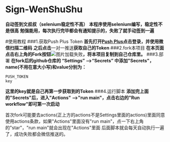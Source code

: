 # Sign-WenShuShu
**自动签到文叔叔（selenium稳定性不高）**
**本程序使用selenium编写，稳定性不是很高**
**勉强能用，每次执行完毕都会有通知提示的，失败了就手动签到一遍**

#使用教程
###1.获取Push Plus Token
**首先打开[Push Plus](http://pushplus.hxtrip.com/)点击登录，并使用微信扫描二维码**
**之后点击**一对一推送**获取自己的Token**
###2.fork本项目
**在本页面点击右上角的Fork按钮**![图片加载失败](http://ww1.sinaimg.cn/large/005W9YjGly1gnaeodm3sgj303a017a9t.jpg "Fork按钮")**，将本项目复制到自己仓库里。**
###3.部署
**在fork后的github仓库的 “Settings” -->“Secrets” 中添加"Secrets"，name(不用在意大小写)和value分别为：**
```
PUSH_TOKEN
key
```
**这里的key就是自己再第一步获取到的Token**
###4.运行脚本
**添加完上面的"Secrets"后，进入"Actions" -->"run main"，点击右边的"Run workflow"即可第一次启动**

首次fork可能要去actions(正上方的actions不是Settings里面的actions)里面同意使用actions条款，如果"Actions"里面没有"run main"，点一下右上角的"star"，"run main"就会出现在"Actions"里面
后面脚本就会每天自动执行一遍了，成功失败都会微信推送的。
